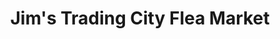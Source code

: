 ---
title: "Jim's Trading City Flea Market"
url: /pampa/jims-trading-city-flea-market/
shop: antiques
---